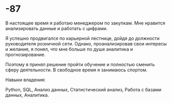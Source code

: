# -87

В настоящее время я работаю менеджером по закупкам. Мне нравится анализировать данные и работать с цифрами.

Я успешно продвигался по карьерной лестнице, дойдя до должности руководителя розничной сети. Однако, проанализировав свои интересы и желания, я понял, что мне больше по душе аналитика и прогнозирование.

Поэтому я принял решение пройти обучение и полностью сменить сферу деятельности. В свободное время я занимаюсь спортом.


Навыки владения:

Python, SQL, Анализ данных, Статистический анализ, Работа с базами данных, Аналитика.
